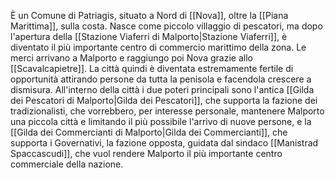 È un Comune di Patriagis, situato a Nord di [[Nova]], oltre la [[Piana Marittima]], sulla costa. Nasce come piccolo villaggio di pescatori, ma dopo l'apertura della [[Stazione Viaferri di Malporto|Stazione Viaferri]], è diventato il più importante centro di commercio marittimo della zona. Le merci arrivano a Malporto e raggiungo poi Nova grazie allo [[Scavalcapietre]]. 
La città quindi è diventata estremamente fertile di opportunità attirando persone da tutta la penisola e facendola crescere a dismisura. 
All'interno della città i due poteri principali sono l'antica [[Gilda dei Pescatori di Malporto|Gilda dei Pescatori]], che supporta la fazione dei tradizionalisti, che vorrebbero, per interesse personale, mantenere Malporto una piccola città e limitando il più possibile l'arrivo di nuove persone, e la [[Gilda dei Commercianti di Malporto|Gilda dei Commercianti]], che supporta i Governativi, la fazione opposta, guidata dal sindaco [[Manistrad Spaccascudi]], che vuol rendere Malporto il più importante centro commerciale della nazione.
